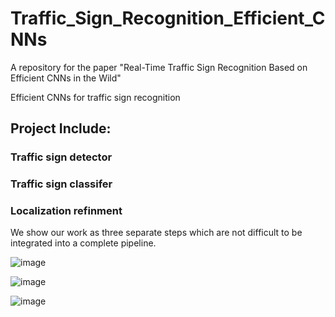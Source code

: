 # Traffic_Sign_Recognition_Efficient_CNNs
A repository for the paper "Real-Time Traffic Sign Recognition Based on Efficient CNNs in the Wild"

Efficient CNNs for traffic sign recognition

## Project Include:
### Traffic sign detector
  
### Traffic sign classifer
  
### Localization refinment
  
We show our work as three separate steps which are not difficult to be integrated into a complete pipeline. 


![image](https://github.com/USTClj/Traffic_Sign_Recognition_Efficient_CNNs/blob/master/Detection/results/evaluation_on_GTSDB/155.png)

![image](https://github.com/USTClj/Traffic_Sign_Recognition_Efficient_CNNs/blob/master/Detection/results/evaluation_examples_on_Tsinghua_Tencent_100K/13.png)

![image](https://github.com/USTClj/Traffic_Sign_Recognition_Efficient_CNNs/blob/master/Detection/results/evaluation_examples_on_Tsinghua_Tencent_100K/197.png)
